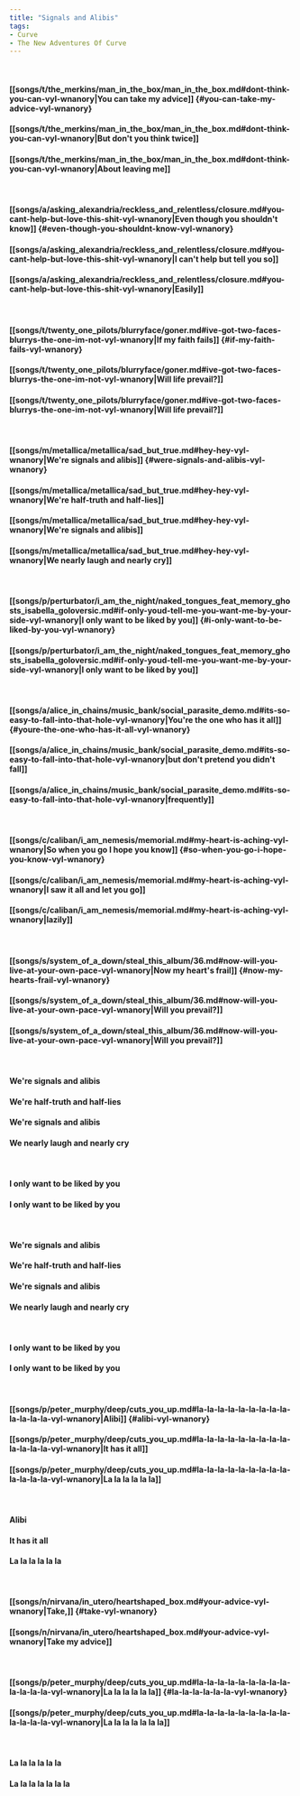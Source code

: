 ```yaml
---
title: "Signals and Alibis"
tags:
- Curve
- The New Adventures Of Curve
---
```

&nbsp;
#### [[songs/t/the_merkins/man_in_the_box/man_in_the_box.md#dont-think-you-can-vyl-wnanory|You can take my advice]] {#you-can-take-my-advice-vyl-wnanory}
#### [[songs/t/the_merkins/man_in_the_box/man_in_the_box.md#dont-think-you-can-vyl-wnanory|But don't you think twice]]
#### [[songs/t/the_merkins/man_in_the_box/man_in_the_box.md#dont-think-you-can-vyl-wnanory|About leaving me]]
&nbsp;
#### [[songs/a/asking_alexandria/reckless_and_relentless/closure.md#you-cant-help-but-love-this-shit-vyl-wnanory|Even though you shouldn't know]] {#even-though-you-shouldnt-know-vyl-wnanory}
#### [[songs/a/asking_alexandria/reckless_and_relentless/closure.md#you-cant-help-but-love-this-shit-vyl-wnanory|I can't help but tell you so]]
#### [[songs/a/asking_alexandria/reckless_and_relentless/closure.md#you-cant-help-but-love-this-shit-vyl-wnanory|Easily]]
&nbsp;
#### [[songs/t/twenty_one_pilots/blurryface/goner.md#ive-got-two-faces-blurrys-the-one-im-not-vyl-wnanory|If my faith fails]] {#if-my-faith-fails-vyl-wnanory}
#### [[songs/t/twenty_one_pilots/blurryface/goner.md#ive-got-two-faces-blurrys-the-one-im-not-vyl-wnanory|Will life prevail?]]
#### [[songs/t/twenty_one_pilots/blurryface/goner.md#ive-got-two-faces-blurrys-the-one-im-not-vyl-wnanory|Will life prevail?]]
&nbsp;
#### [[songs/m/metallica/metallica/sad_but_true.md#hey-hey-vyl-wnanory|We're signals and alibis]] {#were-signals-and-alibis-vyl-wnanory}
#### [[songs/m/metallica/metallica/sad_but_true.md#hey-hey-vyl-wnanory|We're half-truth and half-lies]]
#### [[songs/m/metallica/metallica/sad_but_true.md#hey-hey-vyl-wnanory|We're signals and alibis]]
#### [[songs/m/metallica/metallica/sad_but_true.md#hey-hey-vyl-wnanory|We nearly laugh and nearly cry]]
&nbsp;
#### [[songs/p/perturbator/i_am_the_night/naked_tongues_feat_memory_ghosts_isabella_goloversic.md#if-only-youd-tell-me-you-want-me-by-your-side-vyl-wnanory|I only want to be liked by you]] {#i-only-want-to-be-liked-by-you-vyl-wnanory}
#### [[songs/p/perturbator/i_am_the_night/naked_tongues_feat_memory_ghosts_isabella_goloversic.md#if-only-youd-tell-me-you-want-me-by-your-side-vyl-wnanory|I only want to be liked by you]]
&nbsp;
#### [[songs/a/alice_in_chains/music_bank/social_parasite_demo.md#its-so-easy-to-fall-into-that-hole-vyl-wnanory|You're the one who has it all]] {#youre-the-one-who-has-it-all-vyl-wnanory}
#### [[songs/a/alice_in_chains/music_bank/social_parasite_demo.md#its-so-easy-to-fall-into-that-hole-vyl-wnanory|but don't pretend you didn't fall]]
#### [[songs/a/alice_in_chains/music_bank/social_parasite_demo.md#its-so-easy-to-fall-into-that-hole-vyl-wnanory|frequently]]
&nbsp;
#### [[songs/c/caliban/i_am_nemesis/memorial.md#my-heart-is-aching-vyl-wnanory|So when you go I hope you know]] {#so-when-you-go-i-hope-you-know-vyl-wnanory}
#### [[songs/c/caliban/i_am_nemesis/memorial.md#my-heart-is-aching-vyl-wnanory|I saw it all and let you go]]
#### [[songs/c/caliban/i_am_nemesis/memorial.md#my-heart-is-aching-vyl-wnanory|lazily]]
&nbsp;
#### [[songs/s/system_of_a_down/steal_this_album/36.md#now-will-you-live-at-your-own-pace-vyl-wnanory|Now my heart's frail]] {#now-my-hearts-frail-vyl-wnanory}
#### [[songs/s/system_of_a_down/steal_this_album/36.md#now-will-you-live-at-your-own-pace-vyl-wnanory|Will you prevail?]]
#### [[songs/s/system_of_a_down/steal_this_album/36.md#now-will-you-live-at-your-own-pace-vyl-wnanory|Will you prevail?]]
&nbsp;
#### We're signals and alibis
#### We're half-truth and half-lies
#### We're signals and alibis
#### We nearly laugh and nearly cry
&nbsp;
#### I only want to be liked by you
#### I only want to be liked by you
&nbsp;
#### We're signals and alibis
#### We're half-truth and half-lies
#### We're signals and alibis
#### We nearly laugh and nearly cry
&nbsp;
#### I only want to be liked by you
#### I only want to be liked by you
&nbsp;
#### [[songs/p/peter_murphy/deep/cuts_you_up.md#la-la-la-la-la-la-la-la-la-la-la-la-la-vyl-wnanory|Alibi]] {#alibi-vyl-wnanory}
#### [[songs/p/peter_murphy/deep/cuts_you_up.md#la-la-la-la-la-la-la-la-la-la-la-la-la-vyl-wnanory|It has it all]]
#### [[songs/p/peter_murphy/deep/cuts_you_up.md#la-la-la-la-la-la-la-la-la-la-la-la-la-vyl-wnanory|La la la la la la]]
&nbsp;
#### Alibi
#### It has it all
#### La la la la la la
&nbsp;
#### [[songs/n/nirvana/in_utero/heartshaped_box.md#your-advice-vyl-wnanory|Take,]] {#take-vyl-wnanory}
#### [[songs/n/nirvana/in_utero/heartshaped_box.md#your-advice-vyl-wnanory|Take my advice]]
&nbsp;
#### [[songs/p/peter_murphy/deep/cuts_you_up.md#la-la-la-la-la-la-la-la-la-la-la-la-la-vyl-wnanory|La la la la la la]] {#la-la-la-la-la-la-vyl-wnanory}
#### [[songs/p/peter_murphy/deep/cuts_you_up.md#la-la-la-la-la-la-la-la-la-la-la-la-la-vyl-wnanory|La la la la la la la]]
&nbsp;
#### La la la la la la
#### La la la la la la la
